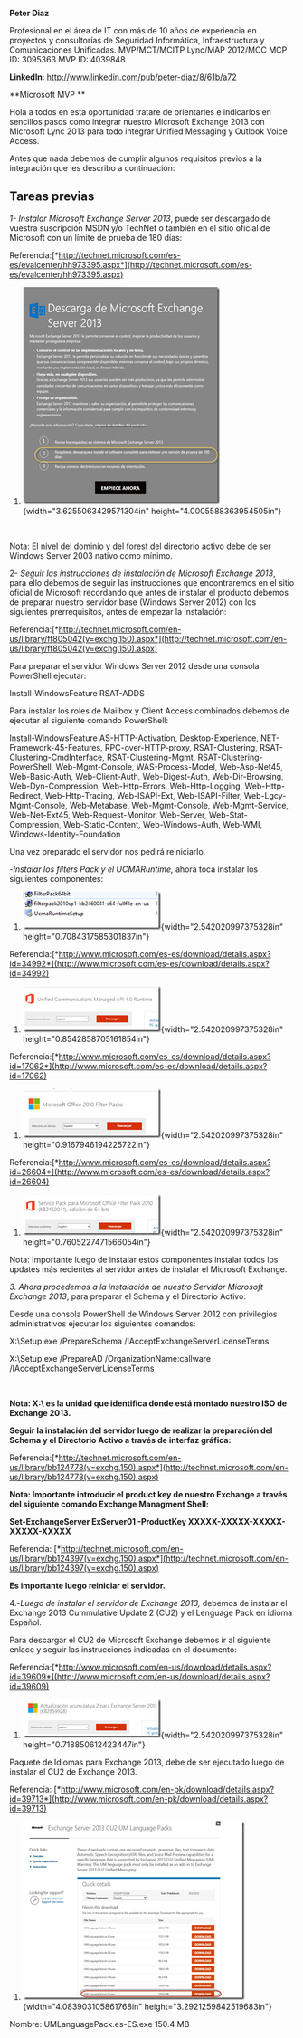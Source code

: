 **Peter Diaz**

Profesional en el área de IT con más de 10 años de experiencia en
proyectos y consultorías de Seguridad Informática, Infraestructura y
Comunicaciones Unificadas. MVP/MCT/MCITP Lync/MAP 2012/MCC MCP ID:
3095363 MVP ID: 4039848

**LinkedIn**: <http://www.linkedin.com/pub/peter-diaz/8/61b/a72>

**Microsoft MVP **

Hola a todos en esta oportunidad tratare de orientarles e indicarlos en
sencillos pasos como integrar nuestro Microsoft Exchange 2013 con
Microsoft Lync 2013 para todo integrar Unified Messaging y Outlook Voice
Access.

Antes que nada debemos de cumplir algunos requisitos previos a la
integración que les describo a continuación:

Tareas previas 
---------------

*1- Instalar Microsoft Exchange Server 2013*, puede ser descargado de
vuestra suscripción MSDN y/o TechNet o también en el sitio oficial de
Microsoft con un límite de prueba de 180 días:

Referencia:[*http://technet.microsoft.com/es-es/evalcenter/hh973395.aspx*](http://technet.microsoft.com/es-es/evalcenter/hh973395.aspx)

1.  ![](./media/media/image1.png){width="3.6255063429571304in"
    height="4.0005588363954505in"}

 

Nota: El nivel del dominio y del forest del directorio activo debe de
ser Windows Server 2003 nativo como mínimo.

2- *Seguir las instrucciones de instalación de Microsoft Exchange 2013*,
para ello debemos de seguir las instrucciones que encontraremos en el
sitio oficial de Microsoft recordando que antes de instalar el producto
debemos de preparar nuestro servidor base (Windows Server 2012) con los
siguientes prerrequisitos, antes de empezar la instalación:

Referencia:[*http://technet.microsoft.com/en-us/library/ff805042(v=exchg.150).aspx*](http://technet.microsoft.com/en-us/library/ff805042(v=exchg.150).aspx)

Para preparar el servidor Windows Server 2012 desde una consola
PowerShell ejecutar:

Install-WindowsFeature RSAT-ADDS

Para instalar los roles de Mailbox y Client Access combinados debemos de
ejecutar el siguiente comando PowerShell:

Install-WindowsFeature AS-HTTP-Activation, Desktop-Experience,
NET-Framework-45-Features, RPC-over-HTTP-proxy, RSAT-Clustering,
RSAT-Clustering-CmdInterface, RSAT-Clustering-Mgmt,
RSAT-Clustering-PowerShell, Web-Mgmt-Console, WAS-Process-Model,
Web-Asp-Net45, Web-Basic-Auth, Web-Client-Auth, Web-Digest-Auth,
Web-Dir-Browsing, Web-Dyn-Compression, Web-Http-Errors,
Web-Http-Logging, Web-Http-Redirect, Web-Http-Tracing, Web-ISAPI-Ext,
Web-ISAPI-Filter, Web-Lgcy-Mgmt-Console, Web-Metabase, Web-Mgmt-Console,
Web-Mgmt-Service, Web-Net-Ext45, Web-Request-Monitor, Web-Server,
Web-Stat-Compression, Web-Static-Content, Web-Windows-Auth, Web-WMI,
Windows-Identity-Foundation

Una vez preparado el servidor nos pedirá reiniciarlo.

-*Instalar los filters Pack y el UCMARuntime,* ahora toca instalar los
siguientes componentes:

1.  ![](./media/media/image2.png){width="2.542020997375328in"
    height="0.7084317585301837in"}

Referencia:[*http://www.microsoft.com/es-es/download/details.aspx?id=34992*](http://www.microsoft.com/es-es/download/details.aspx?id=34992)

1.  ![](./media/media/image3.png){width="2.542020997375328in"
    height="0.8542858705161854in"}

Referencia:[*http://www.microsoft.com/es-es/download/details.aspx?id=17062*](http://www.microsoft.com/es-es/download/details.aspx?id=17062)

1.  ![](./media/media/image4.png){width="2.542020997375328in"
    height="0.9167946194225722in"}

Referencia:[*http://www.microsoft.com/es-es/download/details.aspx?id=26604*](http://www.microsoft.com/es-es/download/details.aspx?id=26604)

1.  ![](./media/media/image5.png){width="2.542020997375328in"
    height="0.7605227471566054in"}

Nota: Importante luego de instalar estos componentes instalar todos los
updates más recientes al servidor antes de instalar el Microsoft
Exchange.

*3. Ahora procedemos a la instalación de nuestro Servidor Microsoft
Exchange 2013*, para preparar el Schema y el Directorio Activo:

Desde una consola PowerShell de Windows Server 2012 con privilegios
administrativos ejecutar los siguientes comandos:

X:\\Setup.exe /PrepareSchema /IAcceptExchangeServerLicenseTerms

X:\\Setup.exe /PrepareAD /OrganizationName:callware
/IAcceptExchangeServerLicenseTerms

 

**Nota: X:\\ es la unidad que identifica donde está montado nuestro ISO
de Exchange 2013.**

**Seguir la instalación del servidor luego de realizar la preparación
del Schema y el Directorio Activo a través de interfaz gráfica:**

Referencia:[*http://technet.microsoft.com/en-us/library/bb124778(v=exchg.150).aspx*](http://technet.microsoft.com/en-us/library/bb124778(v=exchg.150).aspx)

**Nota: Importante introducir el product key de nuestro Exchange a
través del siguiente comando Exchange Managment Shell:**

**Set-ExchangeServer ExServer01 -ProductKey
XXXXX-XXXXX-XXXXX-XXXXX-XXXXX**

Referencia:
[*http://technet.microsoft.com/en-us/library/bb124397(v=exchg.150).aspx*](http://technet.microsoft.com/en-us/library/bb124397(v=exchg.150).aspx)

**Es importante luego reiniciar el servidor.**

4.-*Luego de instalar el servidor de Exchange 2013,* debemos de instalar
el Exchange 2013 Cummulative Update 2 (CU2) y el Lenguage Pack en idioma
Español.

Para descargar el CU2 de Microsoft Exchange debemos ir al siguiente
enlace y seguir las instrucciones indicadas en el documento:

Referencia:[*http://www.microsoft.com/en-us/download/details.aspx?id=39609*](http://www.microsoft.com/en-us/download/details.aspx?id=39609)

1.  ![](./media/media/image6.png){width="2.542020997375328in"
    height="0.718850612423447in"}

Paquete de Idiomas para Exchange 2013, debe de ser ejecutado luego de
instalar el CU2 de Exchange 2013.

Referencia:
[*http://www.microsoft.com/en-pk/download/details.aspx?id=39713*](http://www.microsoft.com/en-pk/download/details.aspx?id=39713)

1.  ![](./media/media/image7.png){width="4.083903105861768in"
    height="3.2921259842519683in"}

Nombre: UMLanguagePack.es-ES.exe 150.4 MB
